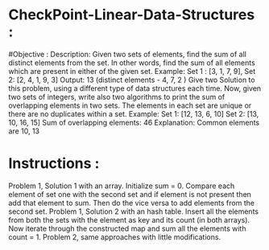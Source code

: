 # CheckPoint-Linear-Data-Structures : 
#Objective : 
Description: 
Given two sets of elements, find the sum of all distinct elements from the set. In other words, find the sum of all elements which are present in either of the given set. 
Example:
Set 1 : [3, 1, 7, 9], Set 2: [2, 4, 1, 9, 3]
Output: 13 (distinct elements - 4, 7, 2 )
Give two Solution to this problem, using a different type of data structures each time.
Now, given two sets of integers, write also two algorithms to print the sum of overlapping elements in two sets. The elements in each set are unique or there are no duplicates within a set.
Example:
Set 1: [12, 13, 6, 10]
Set 2: [13, 10, 16, 15]
Sum of overlapping elements: 46
Explanation: Common elements are 10, 13

# Instructions : 
Problem 1, Solution 1 with an array.
Initialize sum = 0. Compare each element of set one with the second set and if element is not present then add that element to sum. Then do the vice versa to add elements from the second set. 
Problem 1, Solution 2 with an hash table.
Insert all the elements from both the sets with the element as key and its count (in both arrays).
Now iterate through the constructed map and sum all the elements with count = 1.
Problem 2, same approaches with little modifications.
